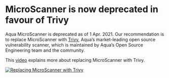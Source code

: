 # MicroScanner is now deprecated in favour of Trivy

Aqua MicroScanner is deprecated as of 1 Apr. 2021. Our recommendation is to replace MicroScanner with [Trivy](https://github.com/aquasecurity/trivy), Aqua’s market-leading open source vulnerability scanner, which is maintained by Aqua’s Open Source Engineering team and the community. 

This [video](https://youtu.be/cCJhN9nl1NY) explains more about replacing MicroScanner with Trivy. 

[![Replacing MicroScanner with Trivy](http://i3.ytimg.com/vi/cCJhN9nl1NY/hqdefault.jpg)](https://youtu.be/cCJhN9nl1NY "Replacing MicroScanner with Trivy")

